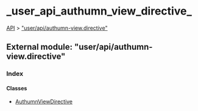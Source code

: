 # \_user\_api\_authumn\_view\_directive\_

[API](../../api-1.md) &gt; ["user/api/authumn-view.directive"](_user_api_authumn_view_directive_.md)

## External module: "user/api/authumn-view.directive"

### Index

#### Classes

* [AuthumnViewDirective](../classes/_user_api_authumn_view_directive_.authumnviewdirective.md)

